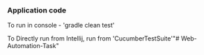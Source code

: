 ### Application code
 
To run in console - 'gradle clean test'

To Directly run from Intellij,  run from 'CucumberTestSuite'"# Web-Automation-Task" 
